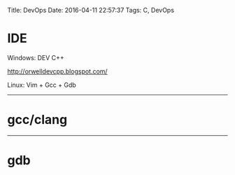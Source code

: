 Title: DevOps
Date: 2016-04-11 22:57:37
Tags: C, DevOps



# IDE

Windows: DEV C++

<http://orwelldevcpp.blogspot.com/>

Linux: Vim + Gcc + Gdb

***

# gcc/clang

***

# gdb

